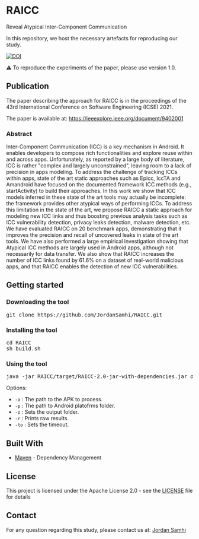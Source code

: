 # RAICC
Reveal Atypical Inter-Component Communication

In this repository, we host the necessary artefacts for reproducing our study.

[![DOI](https://zenodo.org/badge/254038125.svg)](https://zenodo.org/badge/latestdoi/254038125)

:warning: To reproduce the experiments of the paper, please use version 1.0.


## Publication

The paper describing the approach for RAICC is in the proceedings of the 43rd International Conference on Software Engineering (ICSE) 2021.

The paper is available at: https://ieeexplore.ieee.org/document/9402001

### Abstract

Inter-Component Communication (ICC) is a key mechanism in Android. It enables developers to compose rich functionalities and explore reuse within and across apps. Unfortunately, as reported by a large body of literature, ICC is rather "complex and largely unconstrained", leaving room to a lack of precision in apps modeling. To address the challenge of tracking ICCs within apps, state of the art static approaches such as Epicc, IccTA and Amandroid have focused on the documented framework ICC methods (e.g., startActivity) to build their approaches. In this work we show that ICC models inferred in these state of the art tools may actually be incomplete: the framework provides other atypical ways of performing ICCs. To address this limitation in the state of the art, we propose RAICC a static approach for modeling new ICC links and thus boosting previous analysis tasks such as ICC vulnerability detection, privacy leaks detection, malware detection, etc. We have evaluated RAICC on 20 benchmark apps, demonstrating that it improves the precision and recall of uncovered leaks in state of the art tools. We have also performed a large empirical investigation showing that Atypical ICC methods are largely used in Android apps, although not necessarily for data transfer. We also show that RAICC increases the number of ICC links found by 61.6% on a dataset of real-world malicious apps, and that RAICC enables the detection of new ICC vulnerabilities. 

## Getting started

### Downloading the tool

<pre>
git clone https://github.com/JordanSamhi/RAICC.git
</pre>

### Installing the tool

<pre>
cd RAICC
sh build.sh
</pre>

### Using the tool

<pre>
java -jar RAICC/target/RAICC-2.0-jar-with-dependencies.jar <i>options</i>
</pre>

Options:

* ```-a``` : The path to the APK to process.
* ```-p``` : The path to Android platofrms folder.
* ```-o``` : Sets the output folder.
* ```-r``` : Prints raw results.
* ```-to``` : Sets the timeout.

## Built With

* [Maven](https://maven.apache.org/) - Dependency Management

## License

This project is licensed under the Apache License 2.0 - see the [LICENSE](LICENSE) file for details

## Contact

For any question regarding this study, please contact us at:
[Jordan Samhi](mailto:jordan.samhi@uni.lu)
